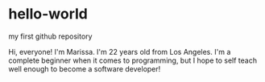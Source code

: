 # hello-world
my first github repository

Hi, everyone! I'm Marissa. I'm 22 years old from Los Angeles. I'm a complete beginner when it comes to programming, but I hope to self teach well enough to become a software developer!

